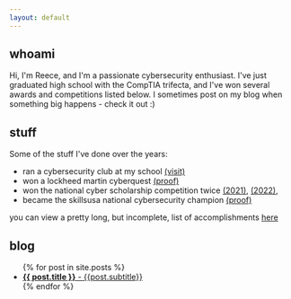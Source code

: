 ```yaml
---
layout: default
---
```


## whoami
Hi, I'm Reece, and I'm a passionate cybersecurity enthusiast. I've just graduated high school with the CompTIA trifecta, and I've won several awards and competitions listed below. I sometimes post on my blog when something big happens - check it out :)

## stuff
Some of the stuff I've done over the years:
- ran a cybersecurity club at my school [(visit)](https://cbcybersec.com)
- won a lockheed martin cyberquest [(proof)](https://www.lockheedmartin.com/en-us/who-we-are/communities/cyber-quest/cyber-quest-winners/cyber-quest-2021-winners.html)
- won the national cyber scholarship competition twice [(2021)](https://www.nationalcyberscholarship.org/winners-2021), [(2022)](https://www.nationalcyberscholarship.org/winners-2022),
- became the skillsusa national cybersecurity champion [(proof)](https://youtu.be/-7fZTGrj2xc?t=6551)

you can view a pretty long, but incomplete, list of accomplishments [here](accomplishments)

## blog
  <ul>
    {% for post in site.posts %}
        <li>
          <a href="{{ post.url }}"><b>{{ post.title }}</b> - {{post.subtitle}}</a>
        </li>
    {% endfor %}

  </ul>


